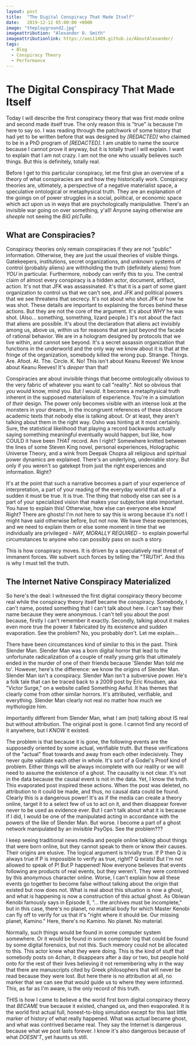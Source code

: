 ```yaml
---
layout: post
title:  "The Digital Conspiracy That Made Itself"
date:   2019-12-12 05:00:00 +0000
image: "theplayground2.jpg"
imageattribution: "Alexander O. Smith"
imageattributionlink: https://aos11409.github.io/AboutAlexander/
tags:
  - Blog
  - Conspiracy Theory
  - Performance
---
```

# The Digital Conspiracy That Made Itself
Today I will describe the first conspiracy theory that was first _made_ online and second made itself true. The only reason this is "true" is because I'm here to say so. I was reading through the patchwork of some history that had yet to be written before that was designed by *[REDACTED]* who claimed to be in a PhD program of *[REDACTED]*. I am unable to name the source because I cannot prove it anyway, but it is totally true! I will explain. I want to explain that I am not crazy. I am not the one who usually believes such things. But this is definitely, totally real.

Before I get to this particular conspiracy, let me first give an overview of a theory of what conspiracies are and how they historically work. Conspiracy theories are, ultimately, a perspective of a negative materialist space, a speculative ontological or metaphysical truth. They are an explanation of the goings on of power struggles in a social, political, or economic space which act upon us in ways that are psychologically manipulative. There's an invisible war going on over something, y'all! Anyone saying otherwise are _sheeple_ not seeing the _BiG pIcTuRe_.

## What are Conspiracies?
Conspiracy theories only remain conspiracies if they are not "public" information. Otherwise, they are just the usual theories of visible things. Gatekeepers, institutions, secret organizations, and unknown systems of control (probably aliens) are withholding the truth (definitely aliens) from _YOU_ in particular. Furthermore, nobody can verify this to you. The central claim of almost every conspiracy is a hidden actor, document, artifact, action. It's not that JFK was assassinated. It's that it is a part of some giant organization to control us that we can't see, and JFK and political powers that we see threatens that secrecy. It's not about who shot JFK or how he was shot. These details are important to explaining the forces behind these actions. But they are not the core of the argument. It's about _WHY_ he was shot. (Also... something, something, lizard people.) It's not about the fact that aliens are possible. It's about the declaration that aliens act invisibly among us, above us, within us for reasons that are just beyond the facade of rational behavior. We are in a hologram designed by protocols that we live within, and cannot see beyond. It's a secret assassin organization that functions in the underworld and the only way we know about it is that at the fringe of the organization, somebody killed the wrong pup.  Strange. Things. Are. Afoot. At. The. Circle. K. No! This isn't about Keanu Reeves! We know about Keanu Reeves! It's _deeper_ than that!

Conspiracies are about invisible things that become ontologically obvious to the very fabric of whatever you want to call "reality". Not so obvious that _you_ would know, mind you. But _I_ would. It becomes a metaphysical truth inherent in the supposed materialism of experience. You're in a simulation of _their_ design. The power only becomes visible with an intense look at the monsters in your dreams, in the incongruent references of these obscure academic texts that nobody else is talking about. Or at least, they aren't talking about them in the right way. Osho was hinting at it most certainly. Sure, the statistical likelihood that playing a record backwards actually saying something meaningful eventually would happen, but like, how COULD it have been _THAT_ record. Am I right? Somewhere knitted between the lines of some Steven King novel, personal experiences, Holographic Universe Theory, and a wink from Deepak Chopra all religious and spiritual power dynamics are explained. There's an underlying, undeniable story. But only if you weren't so gatekept from just the right experiences and information. Right?

It's at the point that such a narrative becomes a part of your experience of interpretation, a part of your reading of the everyday world that all of a sudden it must be true. It is true. The thing that nobody else can see is a part of your specialized vision that makes your subjective state important. You have to explain this! Otherwise, how else can everyone else know! Right? There are ghosts! I'm not here to say this is wrong because it's not! I might have said otherwise before, but not now. We have these experiences, and we need to explain them or else some moment in time that we individually are privileged - *NAY, MORALLY REQUIRED* - to explain powerful circumstances to anyone who can possibly pass on such a story.

This is how conspiracy moves. It is driven by a speculatively real threat of immanent forces. We subvert such forces by telling the "TRUTH". And this is why I must tell the truth.

## The Internet Native Conspiracy Materialized
So here's the deal: I witnessed the first digital conspiracy theory become real while the conspiracy theory itself became the conspiracy. Somebody, I can't name, posted something that I can't talk about here. I can't say their name because they were anonymous. I can't tell you about the post because, firstly I can't remember it exactly. Secondly, talking about it makes even more true the power it fabricated by its existence and sudden evaporation. See the problem? No, you probably don't. Let me explain...

There have been circumstances kind of similar to this in the past. Think Slender Man. Slender Man was a born digital horror that lead to the unfortunate radicalization of a couple of really young girls that ultimately ended in the murder of one of their friends because 'Slender Man told me to'. However, here's the difference: we know the origins of Slender Man. Slender Man isn't a conspiracy. Slender Man isn't a subversive power. He's a folk tale that can be traced back to a 2009 post by Eric Knudsen, aka "Victor Surge," on a website called Something Awful. It has themes that clearly come from other similar horrors. It's attributed, verifiable, and everything. Slender Man clearly not real no matter how much we mythologize him.

Importantly different from Slender Man, what I am (not) talking about IS real but without attribution. The original post is gone. I cannot find any record of it anywhere, but I _KNOW_ it existed.

The problem is that because it is gone, the following events are the supposedly oriented by some actual, verifiable truth. But these verifications of the "actual" float towards and away from each other indecisively. They never quite validate each other in whole. It's sort of a Godel's Proof kind of problem. Either things will be always incomplete with our reality or we will need to assume the existence of a ghost. The causality is not clear. It's not in the data because the causal event is not in the data. Yet, I know the truth. This evaporated post inspired these actions. When the post was deleted, no attribution to it could be made, and thus, no causal data could be found. Clearly this is a dangerous power! It's as if the media can create a theory online, target it to a select few of us to act on it, and then disappear forever never to be used as evidence ever. But I can't talk about what it is because if I did, I would be one of the manipulated acting in accordance with the powers of the like of Slender Man. But worse. I become a part of a ghost network manipulated by an invisible PsyOps. See the problem???

I keep seeing traditional news media and people online talking about things that were born online, but they cannot speak to them or know their causes. Their origins are elusive. The logical argument is trivially true. If P then Q is always true if P is impossible to verify as true, right!? Q exists! But I'm not allowed to speak of P! But P happened! Now everyone believes that events following are products of real events, but they weren't. They were contrived by this anonymous character online. Worse, I can't explain how all these events go together to become false without talking about the origin that existed but now does not. What is real about this situation is now a ghost, and what is happening is now a construction of this actual ghost. As Obiwan Kenobi famously says in Episode II, "... the archives must be incomplete," but in this case, there's no planet, no material body for which Master Kenobi can fly off to verify for us that it's "right where it should be. Our missing planet, Kamino." Here, there's no Kamino. No planet. No material.

Normally, such things would be found in some computer system somewhere. Or it would be found in some computer log that could be found by some digital forensics, but not this. Such memory could not be allocated to this. This actor knew what they were doing. This is the kind of stuff that somebody posts on 4chan, it disappears after a day or two, but people hold onto for the rest of their lives believing it not remembering why in the way that there are manuscripts cited by Greek philosophers that will never be read because they were lost. But here there is no attribution at all, no marker that we can see that would guide us to where they were informed. This, as far as I'm aware, is the only record of this truth.

THIS is how I came to believe a the world first born digital conspiracy theory that _BECAME_ true because it existed, changed us, and then evaporated. It is the world first actual full, honest-to-blog simulation except for this last little marker of history of what really happened. What was actual became ghost, and what was contrived became real. They say the Internet is dangerous because what we post lasts forever. I know it's also dangerous because of what _DOESN'T_, yet haunts us still.
